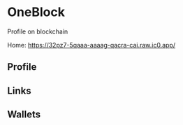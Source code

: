 # OneBlock
Profile on blockchain

Home: https://32pz7-5qaaa-aaaag-qacra-cai.raw.ic0.app/

## Profile
## Links
## Wallets